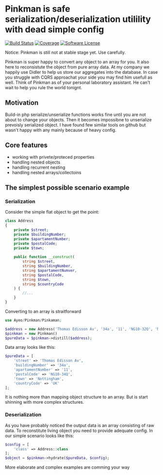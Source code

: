 # Pinkman is safe serialization/deserialization utilility with dead simple config

[![Build Status](https://travis-ci.org/ayeo/didler.svg?branch=master)](https://travis-ci.org/ayeo/pinkman) 
[![Coverage](https://codecov.io/gh/ayeo/didler/branch/master/graph/badge.svg)](https://codecov.io/gh/ayeo/pinkman)
[![Software License](https://img.shields.io/badge/license-MIT-brightgreen.svg?style=flat-square)](license.md)

Notice: Pinkman is still not at stable stage yet. Use carefully. 

Pinkman is super happy to convert any object to an array for you. It also here to reconsistute the object from pure array
data. At my company we happily use Didler to help us store our aggregates into the database. In case you struggle with 
CQRS approachat your side you may find him usefull as well. Think of Pinkman as of your personal laboratory assistant.
He can't wait to help you rule the world tonignt.

## Motivation

Build-in php serialize/unserialize functions works fine until you are not about to change your objects. Then it becomes
impossibne to unserialize prevoisly serialized object. I have found few similar tools on github but wasn't happy with
any mainly because of heavy config.

## Core features

- working with privete/proteced properties
- handling nested objects
- handling recurrent nesting
- handling nested arrays/collectoins
 
## The simplest possible scenario example

### Serialization 

Consider the simple flat object to get the point:

```php
class Address
{
    private $street;
    private $buildingNumber;
    private $apartamentNumber;
    private $postalCode;
    private $town;
    
    public function __construct(
        string $street,
        string $buildingNumber,
        string $apartamentNumver,
        string $postalCode,
        string $town,
        string $countryCode
    ) {
        //...
    }
}
```

Converting to an array is straitforward

```php
use Ayeo/Pinkman/Pinkaman;

$address = new Address('Thomas Edisson Av', '34a', '11', 'NG10-32Q', 'Nottingham', 'UK');
$pinkman = new Pinkman()
$pureData = $pinkman->distill($address);
```

Data array looks like this:
```php
$pureData = [
    'street' => 'Thomas Edisson Av',
    'buildingNumber' => '34a',
    'apartamentNumber' => '11',
    'postalCode' => 'NG10-34Q',
    'town' => 'Nottingham',
    'countryCode' => 'UK'
];
```
It is nothing more than mapping object structure to an array. But is start shinning with more complex structures.

### Deserialization

As you have probably noticed the output data is an array consisting of raw data. To reconstitute living object you
need to provide adequate config. In our simple scenario looks like this:
```php
$config = [
    'class' => Address::class
];
$object = $pinkman->hydrate($pureData, $config);
```

More elaborate and complex examples are comming your way

